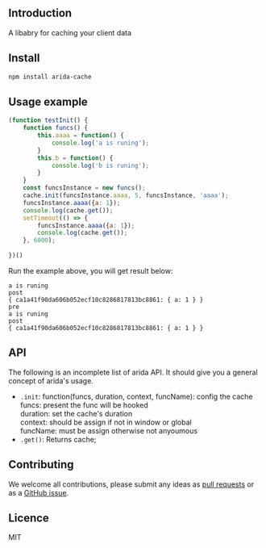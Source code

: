 ## Introduction
A libabry for caching your client data
## Install

```bash
npm install arida-cache
```

## Usage example

``` javascript
(function testInit() {
	function funcs() {
		this.aaaa = function() {
			console.log('a is runing');
		}
		this.b = function() {
			console.log('b is runing');
		}
	}
	const funcsInstance = new funcs();
	cache.init(funcsInstance.aaaa, 5, funcsInstance, 'aaaa');
	funcsInstance.aaaa({a: 1});
	console.log(cache.get());
	setTimeout(() => {
		funcsInstance.aaaa({a: 1});
		console.log(cache.get());
	}, 6000);
	
})()
```
Run the example above, you will get result below:
```pre
a is runing
post
{ ca1a41f90da606b052ecf10c8286817813bc8861: { a: 1 } }
pre
a is runing
post
{ ca1a41f90da606b052ecf10c8286817813bc8861: { a: 1 } }
```

## API
The following is an incomplete list of arida API. It should give you a general concept of arida's usage.

- `.init`: function(funcs, duration, context, funcName): config the cache <br>
funcs: present the func will be hooked<br>
duration: set the cache's duration<br>
context: should be assign if not in window or global<br>
funcName:  must be assign otherwise not anyoumous<br>
- `.get()`: Returns cache;

## Contributing

We welcome all contributions, please submit any ideas as [pull requests](https://github.com/azl397985856/arida-cache/pulls) or as a [GitHub issue](https://github.com/azl397985856/arida-cache/issues).
## Licence
MIT
